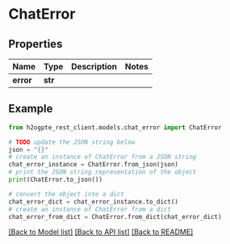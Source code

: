 # ChatError


## Properties

Name | Type | Description | Notes
------------ | ------------- | ------------- | -------------
**error** | **str** |  | 

## Example

```python
from h2ogpte_rest_client.models.chat_error import ChatError

# TODO update the JSON string below
json = "{}"
# create an instance of ChatError from a JSON string
chat_error_instance = ChatError.from_json(json)
# print the JSON string representation of the object
print(ChatError.to_json())

# convert the object into a dict
chat_error_dict = chat_error_instance.to_dict()
# create an instance of ChatError from a dict
chat_error_from_dict = ChatError.from_dict(chat_error_dict)
```
[[Back to Model list]](../README.md#documentation-for-models) [[Back to API list]](../README.md#documentation-for-api-endpoints) [[Back to README]](../README.md)



